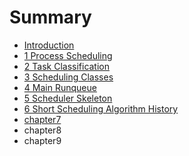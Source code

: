 # Summary

* [Introduction](README.md)
* [1 Process Scheduling](chapter1.md)
* [2 Task Classification](chapter2.md)
* [3 Scheduling Classes](chapter3.md)
* [4 Main Runqueue](chapter4.md)
* [5 Scheduler Skeleton](chapter5.md)
* [6 Short Scheduling Algorithm History](chapter6.md)
* [chapter7](chapter7.md)
* chapter8
* chapter9


